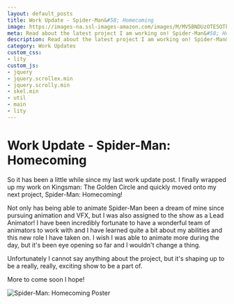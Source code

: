 ```yaml
---
layout: default_posts
title: Work Update - Spider-Man&#58; Homecoming
image: https://images-na.ssl-images-amazon.com/images/M/MV5BNDUzOTE5OTk1NF5BMl5BanBnXkFtZTgwNzgwNzA4MDI@._V1_.jpg
meta: Read about the latest project I am working on! Spider-Man&#58; Homecoming!
description: Read about the latest project I am working on! Spider-Man&#58; Homecoming!
category: Work Updates
custom_css:
- lity
custom_js:
- jquery
- jquery.scrollex.min
- jquery.scrolly.min
- skel.min
- util
- main
- lity
---
```

<h1 class="major">Work Update - Spider-Man: Homecoming</h1>

So it has been a little while since my last work update post. I finally wrapped up my work on Kingsman: The Golden Circle and quickly moved onto my next project, Spider-Man: Homecoming! 

Not only has being able to animate Spider-Man been a dream of mine since pursuing animation and VFX, but I was also assigned to the show as a Lead Animator! I have been incredibly fortunate to have a wonderful team of animators to work with and I have learned quite a bit about my abilities and this new role I have taken on. I wish I was able to animate more during the day, but it's been eye opening so far and I wouldn't change a thing.

Unfortunately I cannot say anything about the project, but it's shaping up to be a really, really, exciting show to be a part of.

More to come soon I hope!
<div>
    <span class="image fit_half">
        <img src="https://images-na.ssl-images-amazon.com/images/M/MV5BNDUzOTE5OTk1NF5BMl5BanBnXkFtZTgwNzgwNzA4MDI@._V1_.jpg" alt="Spider-Man: Homecoming Poster"/>
    </span>
</div>




